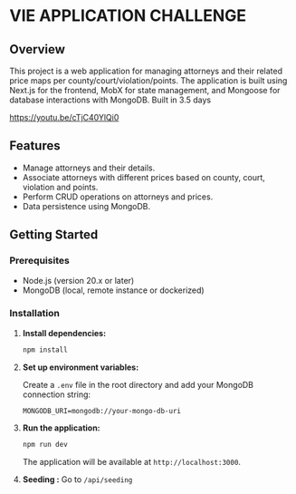 # VIE APPLICATION CHALLENGE

## Overview

This project is a web application for managing attorneys and their related price maps per county/court/violation/points. The application is built using Next.js for the frontend, MobX for state management, and Mongoose for database interactions with MongoDB.
Built in 3.5 days

https://youtu.be/cTjC40YlQi0

## Features

- Manage attorneys and their details.
- Associate attorneys with different prices based on county, court, violation and points.
- Perform CRUD operations on attorneys and prices.
- Data persistence using MongoDB.

## Getting Started

### Prerequisites

- Node.js (version 20.x or later)
- MongoDB (local, remote instance or dockerized)

### Installation

1. **Install dependencies:**

   ```bash
   npm install
   ```

2. **Set up environment variables:**

   Create a `.env` file in the root directory and add your MongoDB connection string:

   ```env
   MONGODB_URI=mongodb://your-mongo-db-uri
   ```

3. **Run the application:**

   ```bash
   npm run dev
   ```

   The application will be available at `http://localhost:3000`.

4.  **Seeding :**
Go to `/api/seeding`
